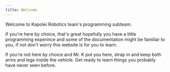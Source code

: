 ```yaml
---
title: Welcome
---
```

Welcome to Kapolei Robotics team's programming subteam.

If you're here by choice, that's great hopefully you have a little programming experince and some of the documentation might be familiar to you, if not don't worry this website is for you to learn.

If you're not here by choice and Mr. K put you here, strap in and keep both arms and legs inside the vehicle. Get ready to learn things you probably have never seen before.

